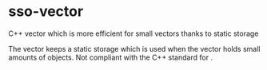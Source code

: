 # sso-vector
C++ vector which is more efficient for small vectors thanks to static storage

The vector keeps a static storage which is used when the vector holds small amounts of objects. Not compliant with the C++ standard for <vector>.
